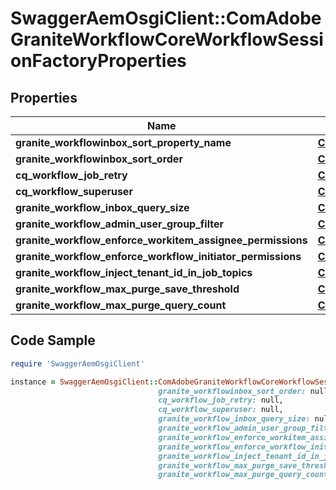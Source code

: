 # SwaggerAemOsgiClient::ComAdobeGraniteWorkflowCoreWorkflowSessionFactoryProperties

## Properties

Name | Type | Description | Notes
------------ | ------------- | ------------- | -------------
**granite_workflowinbox_sort_property_name** | [**ConfigNodePropertyDropDown**](ConfigNodePropertyDropDown.md) |  | [optional] 
**granite_workflowinbox_sort_order** | [**ConfigNodePropertyString**](ConfigNodePropertyString.md) |  | [optional] 
**cq_workflow_job_retry** | [**ConfigNodePropertyInteger**](ConfigNodePropertyInteger.md) |  | [optional] 
**cq_workflow_superuser** | [**ConfigNodePropertyArray**](ConfigNodePropertyArray.md) |  | [optional] 
**granite_workflow_inbox_query_size** | [**ConfigNodePropertyInteger**](ConfigNodePropertyInteger.md) |  | [optional] 
**granite_workflow_admin_user_group_filter** | [**ConfigNodePropertyBoolean**](ConfigNodePropertyBoolean.md) |  | [optional] 
**granite_workflow_enforce_workitem_assignee_permissions** | [**ConfigNodePropertyBoolean**](ConfigNodePropertyBoolean.md) |  | [optional] 
**granite_workflow_enforce_workflow_initiator_permissions** | [**ConfigNodePropertyBoolean**](ConfigNodePropertyBoolean.md) |  | [optional] 
**granite_workflow_inject_tenant_id_in_job_topics** | [**ConfigNodePropertyBoolean**](ConfigNodePropertyBoolean.md) |  | [optional] 
**granite_workflow_max_purge_save_threshold** | [**ConfigNodePropertyInteger**](ConfigNodePropertyInteger.md) |  | [optional] 
**granite_workflow_max_purge_query_count** | [**ConfigNodePropertyInteger**](ConfigNodePropertyInteger.md) |  | [optional] 

## Code Sample

```ruby
require 'SwaggerAemOsgiClient'

instance = SwaggerAemOsgiClient::ComAdobeGraniteWorkflowCoreWorkflowSessionFactoryProperties.new(granite_workflowinbox_sort_property_name: null,
                                 granite_workflowinbox_sort_order: null,
                                 cq_workflow_job_retry: null,
                                 cq_workflow_superuser: null,
                                 granite_workflow_inbox_query_size: null,
                                 granite_workflow_admin_user_group_filter: null,
                                 granite_workflow_enforce_workitem_assignee_permissions: null,
                                 granite_workflow_enforce_workflow_initiator_permissions: null,
                                 granite_workflow_inject_tenant_id_in_job_topics: null,
                                 granite_workflow_max_purge_save_threshold: null,
                                 granite_workflow_max_purge_query_count: null)
```


